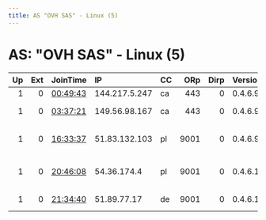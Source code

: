 ```yaml
---
title: AS "OVH SAS" - Linux (5)
---
```


# AS: "OVH SAS" - Linux (5)

|   Up |   Ext | JoinTime                                                                                              | IP            | CC   |   ORp |   Dirp | Version   | Contact                      | Nickname            |   eFamMembers |
|-----:|------:|:------------------------------------------------------------------------------------------------------|:--------------|:-----|------:|-------:|:----------|:-----------------------------|:--------------------|--------------:|
|    1 |     0 | [00:49:43](https://nusenu.github.io/OrNetStats/w/relay/4BC6858B6A916689CBFC4A1D4924AFE55CB997CF.html) | 144.217.5.247 | ca   |   443 |      0 | 0.4.6.9   | None                         | CanadianRelayEh     |             1 |
|    1 |     0 | [03:37:21](https://nusenu.github.io/OrNetStats/w/relay/FE52E3017F09B1F581755404E4945FCFB6BE24FD.html) | 149.56.98.167 | ca   |   443 |      0 | 0.4.6.9   | Tor Operator &lt;tornodes at | RUWarshipGoFkUrself |             1 |
|    1 |     0 | [16:33:37](https://nusenu.github.io/OrNetStats/w/relay/94F6A4893A80149AEEEB7509BEFCDBA1AE4D5898.html) | 51.83.132.103 | pl   |  9001 |      0 | 0.4.6.9   | metor at taledo dot game     | torRelayTaledoCorp  |             1 |
|    1 |     0 | [20:46:08](https://nusenu.github.io/OrNetStats/w/relay/051BEE6D9DEA3C2E9F203C1F68D683CCD6F2AC40.html) | 54.36.174.4   | pl   |  9001 |      0 | 0.4.6.10  | Crypto &lt;cryptoligarch AT  | icecitadel          |             1 |
|    1 |     0 | [21:34:40](https://nusenu.github.io/OrNetStats/w/relay/4E037147561CAC42C1B10DC954C275FFCDAAC1F6.html) | 51.89.77.17   | de   |  9001 |      0 | 0.4.6.10  | abuse at cfgdhb dot de       | guenther            |             1 |
